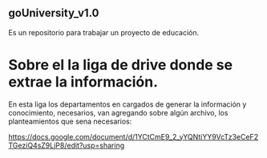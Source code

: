 ## goUniversity_v1.0
Es un repositorio para trabajar un proyecto de educación.

# Sobre el la liga de drive donde se extrae la información.
En esta liga los departamentos en cargados de generar la información y conocimiento, necesarios, van agregando sobre algún archivo, los planteamientos que sena necesarios:

https://docs.google.com/document/d/1YCtCmE9_2_yYQNtiYY9VcTz3eCeF2TGeziQ4sZ9LjP8/edit?usp=sharing
